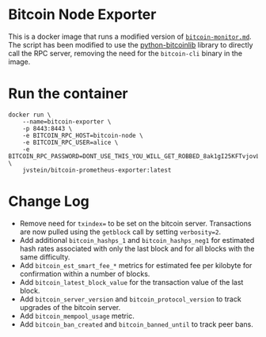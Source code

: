 # Bitcoin Node Exporter

This is a docker image that runs a modified version of [`bitcoin-monitor.md`][source-gist]. The script has been modified
to use the [python-bitcoinlib] library to directly call the RPC server, removing the need for the `bitcoin-cli` binary
in the image.

[source-gist]: https://gist.github.com/ageis/a0623ae6ec9cfc72e5cb6bde5754ab1f
[python-bitcoinlib]: https://github.com/petertodd/python-bitcoinlib

# Run the container
```
docker run \
    --name=bitcoin-exporter \
    -p 8443:8443 \
    -e BITCOIN_RPC_HOST=bitcoin-node \
    -e BITCOIN_RPC_USER=alice \
    -e BITCOIN_RPC_PASSWORD=DONT_USE_THIS_YOU_WILL_GET_ROBBED_8ak1gI25KFTvjovL3gAM967mies3E= \
    jvstein/bitcoin-prometheus-exporter:latest
```


# Change Log

- Remove need for `txindex=` to be set on the bitcoin server. Transactions are now pulled using the `getblock` call by
  setting `verbosity=2`.
- Add additional `bitcoin_hashps_1` and `bitcoin_hashps_neg1` for estimated hash rates associated with only the last
  block and for all blocks with the same difficulty.
- Add `bitcoin_est_smart_fee_*` metrics for estimated fee per kilobyte for confirmation within a number of blocks.
- Add `bitcoin_latest_block_value` for the transaction value of the last block.
- Add `bitcoin_server_version` and `bitcoin_protocol_version` to track upgrades of the bitcoin server.
- Add `bitcoin_mempool_usage` metric.
- Add `bitcoin_ban_created` and `bitcoin_banned_until` to track peer bans.

